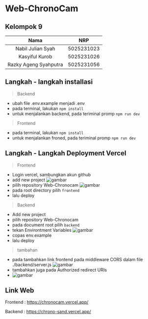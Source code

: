 ﻿# Web-ChronoCam

## Kelompok 9

| Nama | NRP |
| :--------: | :------------: |
| Nabil Julian Syah | 5025231023 |
| Kasyiful Kurob | 5025231026 |
| Razky Ageng Syahputra | 5025231056 |

## Langkah - langkah installasi
> Backend
- ubah file .env.example menjadi .env
- pada terminal, lakukan `npm install`
- untuk menjalankan backend, pada teriminal promp `npm run dev`

> Frontend
- pada terminal, lakukan `npm install`
- untuk menjalankan froned, pada teriminal promp `npm run dev`

## Langkah - Langkah Deployment Vercel
> Frontend
- Login vercel, sambungkan akun github
- add new project
  ![gambar](https://github.com/user-attachments/assets/e0896576-5d18-42e5-acdf-6956a70bcb4b)  
- pilih repository Web-Chronocam
  ![gambar](https://github.com/user-attachments/assets/648d1e08-0db1-44f5-9f7c-d1b3d6dc74b1)
- pada root directory pilih `frontend`
- lalu deploy

> Backend
- Add new project
- pilih repository Web-Chronocam
- pada document root pilih `backend`
- tekan Environtment Variables
  ![gambar](https://github.com/user-attachments/assets/511963b9-880d-417e-8976-c53e5030b7ba)
- copas env.example
- lalu deploy

> tambahan
- pada tambahkan link frontend pada middleware CORS dalam file ./backend/server.js
  ![gambar](https://github.com/user-attachments/assets/5492fb86-d01e-4e77-8fdd-968eef80ded8)
- tambahkan juga pada Authorized redirect URIs
- ![gambar](https://github.com/user-attachments/assets/c7608463-17e0-4ed2-a4b1-5825ef2af65c)

## Link Web

Frontend : https://chronocam.vercel.app/

Backend : https://chrono-sand.vercel.app/
